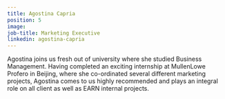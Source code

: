```yaml
---
title: Agostina Capria
position: 5
image: 
job-title: Marketing Executive
linkedin: agostina-capria
---
```


Agostina joins us fresh out of university where she studied Business Management. Having completed an exciting internship at MullenLowe Profero in Beijing, where she co-ordinated several different marketing projects, Agostina comes to us highly recommended and plays an integral role on all client as well as EARN internal projects.